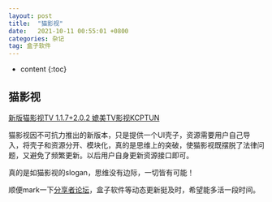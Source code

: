 ```yaml
---
layout: post
title:  "猫影视"
date:   2021-10-11 00:55:01 +0800
categories: 杂记
tag: 盒子软件
---
```

* content
{:toc}


## 猫影视

[新版猫影视TV 1.1.7+2.0.2 媲美TV影视KCPTUN](https://www.sharerw.com/a/ziyuan/634.html)

猫影视因不可抗力推出的新版本，只是提供一个UI壳子，资源需要用户自己导入，将壳子和资源分开、模块化，真的是思维上的突破，使猫影视既摆脱了法律问题，又避免了频繁更新。以后用户自身更新资源接口即可。

真的是如猫影视的slogan，思维没有边际，一切皆有可能！

顺便mark一下[分享者论坛](https://www.sharerw.com/)，盒子软件等动态更新挺及时，希望能多活一段时间。
